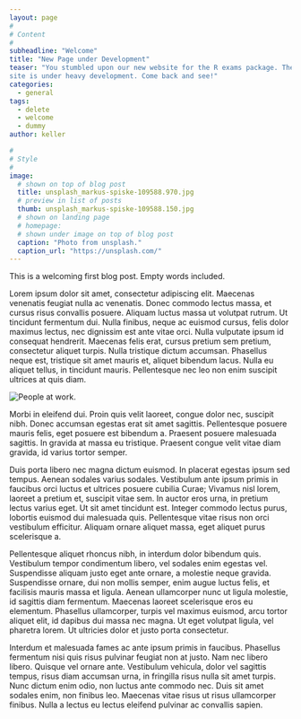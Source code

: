 ```yaml
---
layout: page
#
# Content
#
subheadline: "Welcome"
title: "New Page under Development"
teaser: "You stumbled upon our new website for the R exams package. The
site is under heavy development. Come back and see!"
categories:
  - general
tags:
  - delete
  - welcome
  - dummy
author: keller

#
# Style
#
image:
  # shown on top of blog post
  title: unsplash_markus-spiske-109588.970.jpg
  # preview in list of posts
  thumb: unsplash_markus-spiske-109588.150.jpg
  # shown on landing page
  # homepage:
  # shown under image on top of blog post
  caption: "Photo from unsplash."
  caption_url: "https://unsplash.com/"
---
```


This is a welcoming first blog post. Empty words included.

Lorem ipsum dolor sit amet, consectetur adipiscing elit. Maecenas
venenatis feugiat nulla ac venenatis. Donec commodo lectus massa, et
cursus risus convallis posuere. Aliquam luctus massa ut volutpat rutrum.
Ut tincidunt fermentum dui. Nulla finibus, neque ac euismod cursus,
felis dolor maximus lectus, nec dignissim est ante vitae orci. Nulla
vulputate ipsum id consequat hendrerit. Maecenas felis erat, cursus
pretium sem pretium, consectetur aliquet turpis. Nulla tristique dictum
accumsan. Phasellus neque est, tristique sit amet mauris et, aliquet
bibendum lacus. Nulla eu aliquet tellus, in tincidunt mauris.
Pellentesque nec leo non enim suscipit ultrices at quis diam.

![People at work.](/images/unsplash_helloquence-61189.970.jpg)

Morbi in eleifend dui. Proin quis velit laoreet, congue dolor nec,
suscipit nibh. Donec accumsan egestas erat sit amet sagittis.
Pellentesque posuere mauris felis, eget posuere est bibendum a. Praesent
posuere malesuada sagittis. In gravida at massa eu tristique. Praesent
congue velit vitae diam gravida, id varius tortor semper.

Duis porta libero nec magna dictum euismod. In placerat egestas ipsum
sed tempus. Aenean sodales varius sodales. Vestibulum ante ipsum primis
in faucibus orci luctus et ultrices posuere cubilia Curae; Vivamus nisl
lorem, laoreet a pretium et, suscipit vitae sem. In auctor eros urna, in
pretium lectus varius eget. Ut sit amet tincidunt est. Integer commodo
lectus purus, lobortis euismod dui malesuada quis. Pellentesque vitae
risus non orci vestibulum efficitur. Aliquam ornare aliquet massa, eget
aliquet purus scelerisque a.

Pellentesque aliquet rhoncus nibh, in interdum dolor bibendum quis.
Vestibulum tempor condimentum libero, vel sodales enim egestas vel.
Suspendisse aliquam justo eget ante ornare, a molestie neque gravida.
Suspendisse ornare, dui non mollis semper, enim augue luctus felis, et
facilisis mauris massa et ligula. Aenean ullamcorper nunc ut ligula
molestie, id sagittis diam fermentum. Maecenas laoreet scelerisque eros
eu elementum. Phasellus ullamcorper, turpis vel maximus euismod, arcu
tortor aliquet elit, id dapibus dui massa nec magna. Ut eget volutpat
ligula, vel pharetra lorem. Ut ultricies dolor et justo porta
consectetur.

Interdum et malesuada fames ac ante ipsum primis in faucibus. Phasellus
fermentum nisi quis risus pulvinar feugiat non at justo. Nam nec libero
libero. Quisque vel ornare ante. Vestibulum vehicula, dolor vel sagittis
tempus, risus diam accumsan urna, in fringilla risus nulla sit amet
turpis. Nunc dictum enim odio, non luctus ante commodo nec. Duis sit
amet sodales enim, non finibus leo. Maecenas vitae risus ut risus
ullamcorper finibus. Nulla a lectus eu lectus eleifend pulvinar ac
convallis sapien.
